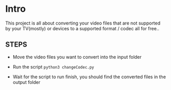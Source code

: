 # Intro

This project is all about converting your video files that are not supported by your TV(mostly) or devices to a supported format / codec all for free..

## STEPS

- Move the video files you want to convert into the input folder

- Run the script `python3 changeCodec.py`

- Wait for the script to run finish, you should find the converted files in the output folder
